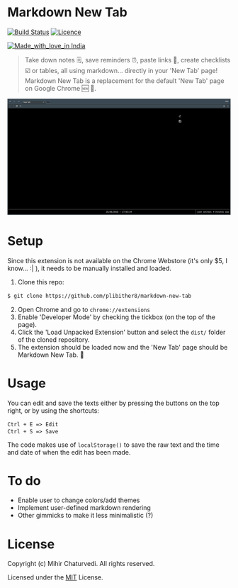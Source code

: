 # Markdown New Tab

[![Build Status](https://img.shields.io/travis/plibither8/markdown-new-tab/master.svg?style=flat-square)](https://travis-ci.org/plibither8/licensed)
[![Licence](https://img.shields.io/npm/l/licensed.svg?maxAge=2592000&style=flat-square)](LICENSE)

[![Made_with_love_in India](https://img.shields.io/badge/Made_with_love_in-India-DC3545.svg)](https://madewithlove.org.in/)

> Take down notes 🗒️, save reminders ⏰, paste links 🔗, create checklists ☑️ or tables, all using markdown... directly in your 'New Tab' page! Markdown New Tab is a replacement for the default 'New Tab' page on Google Chrome 🆕 🎉.

![Demo GIF](/assets/demo.gif)

# Setup

Since this extension is not available on the Chrome Webstore (it's only $5, I know... :| ), it needs to be manually installed and loaded.

1. Clone this repo:

```sh
$ git clone https://github.com/plibither8/markdown-new-tab
```
2. Open Chrome and go to `chrome://extensions`
3. Enable 'Developer Mode' by checking the tickbox (on the top of the page).
4. Click the 'Load Unpacked Extension' button and select the `dist/` folder of the cloned repository.
5. The extension should be loaded now and the 'New Tab' page should be Markdown New Tab. 🎉

# Usage

You can edit and save the texts either by pressing the buttons on the top right, or by using the shortcuts:

```
Ctrl + E => Edit
Ctrl + S => Save
```

The code makes use of `localStorage()` to save the raw text and the time and date of when the edit has been made.

# To do

* Enable user to change colors/add themes
* Implement user-defined markdown rendering
* Other gimmicks to make it less minimalistic (?)


# License

Copyright (c) Mihir Chaturvedi. All rights reserved.

Licensed under the [MIT](LICENSE) License.